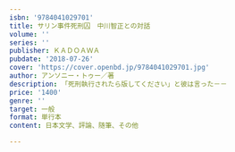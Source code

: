 ```yaml
---
isbn: '9784041029701'
title: サリン事件死刑囚　中川智正との対話
volume: ''
series: ''
publisher: ＫＡＤＯＡＷＡ
pubdate: '2018-07-26'
cover: 'https://cover.openbd.jp/9784041029701.jpg'
author: アンソニー・トゥー／著
description: 「死刑執行されたら版してください」と彼は言った－－
price: '1400'
genre: ''
target: 一般
format: 単行本
content: 日本文学、評論、随筆、その他

---
```

